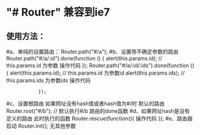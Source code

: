 "# Router"  兼容到ie7
======================

使用方法：
-------------------------
#a、单纯的设置路由：
        Router.path("#/a");
#b、设置带不确定参数的路由
        Router.path("#/a/:id").done(function () {
            alert(this.params.id);   //  this.params.id 为参数
            操作代码
        });
        Router.path("#/a/:id/:ids").done(function () {
                    alert(this.params.id);   //  this.params.id 为参数id
                    alert(this.params.ids);   //  this.params.ids 为参数ids
                    操作代码

                });
#c、设置根路由  如果网址没有hash值或者hash值为#/时  默认的路由
        Router.root("#/b");   // 默认执行#/b 路由的done函数
#d、如果网址hash是没有定义的路由  此时执行的函数
        Router.rescue(function(){
        操作代码
        });
#e、路由器启动
        Router.init();  无其他参数